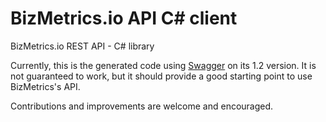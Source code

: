 # BizMetrics.io API C# client
BizMetrics.io REST API - C# library 

Currently, this is the generated code using [Swagger](https://github.com/swagger-api/) on its 1.2 version. It is not guaranteed to work, but it should provide a good starting point to use BizMetrics's API.

Contributions and improvements are welcome and encouraged.
